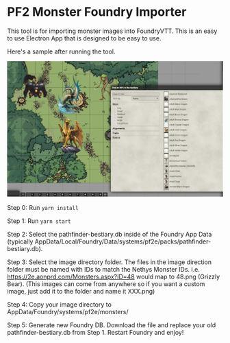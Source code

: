 # PF2 Monster Foundry Importer

This tool is for importing monster images into FoundryVTT. This is an easy to use Electron App that is designed to be easy to use.

Here's a sample after running the tool.

![Sample Image](sample.png)

Step 0: Run `yarn install`

Step 1: Run `yarn start`

Step 2: Select the pathfinder-bestiary.db inside of the Foundry App Data (typically AppData/Local/Foundry/Data/systems/pf2e/packs/pathfinder-bestiary.db).

Step 3: Select the image directory folder. The files in the image direction folder must be named with IDs to match the Nethys Monster IDs. i.e. https://2e.aonprd.com/Monsters.aspx?ID=48 would map to 48.png (Grizzly Bear). (This images can come from anywhere so if you want a custom image, just add it to the folder and name it XXX.png)

Step 4: Copy your image directory to AppData/Foundry/systems/pf2e/monsters/

Step 5: Generate new Foundry DB. Download the file and replace your old pathfinder-bestiary.db from Step 1. Restart Foundry and enjoy!
